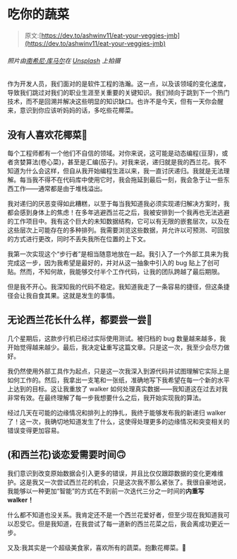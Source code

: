 # 吃你的蔬菜

> 原文:[https://dev.to/ashwinv11/eat-your-veggies-jmb](https://dev.to/ashwinv11/eat-your-veggies-jmb)

###### [](#photo-by-nandhini-kumar-on-unsplash)照片由[南希尼·库马尔](https://unsplash.com/photos/C0fnsAxztjc?utm_source=unsplash&utm_medium=referral&utm_content=creditCopyText)在 [Unsplash](https://unsplash.com/search/photos/broccoli?utm_source=unsplash&utm_medium=referral&utm_content=creditCopyText) 上拍摄

作为开发人员，我们面对的是软件工程的浩瀚。这一点，以及该领域的变化速度，导致我们跳过对我们的职业生涯至关重要的关键知识。我们倾向于跳到下一个热门技术，而不是回溯并解决这些明显的知识缺口。也许不是今天，但有一天你会醒来，意识到你应该听妈妈的话，多吃些花椰菜。

## [](#no-one-likes-broccoli)没有人喜欢花椰菜🤢

每个工程师都有一个他们不自信的领域。对你来说，这可能是动态编程(豆芽)，或者贪婪算法(卷心菜)，甚至是汇编(茄子)。对我来说，递归就是我的西兰花。我不知道为什么会这样，但自从我开始编程生涯以来，我一直讨厌递归。我就是无法理解。每当我不得不在代码库中使用它时，我会拖延到最后一刻，我会急于让一些东西工作——通常都是由于堆栈溢出。

我对递归的厌恶变得如此糟糕，以至于每当我知道我必须实现递归解决方案时，我都会感到身体上的焦虑！在多年逃避西兰花之后，我被安排到一个我再也无法逃避的工作项目中。我有这个巨大的未知数据结构，它可以有无限的嵌套层次，以及在这些层次上可能存在的多种排列。我需要浏览这些数据，并允许以可预测、可回放的方式进行更改，同时不丢失我所在位置的上下文。

我第一次实现这个“步行者”是相当随意地放在一起。我引入了一个外部工具来为我完成这一步，因为我希望是最好的，并对从这一抽象中引入的 bug 贴上了创可贴。然而，不知何故，我能够交付半个工作代码，让我的团队跨越了最后期限。

但是我不开心。我深知我的代码不稳定。我知道我走了一条容易的捷径，但这条捷径会让我自食其果。这就是发生的事情。

## 无论西兰花长什么样，都要尝一尝🤔

几个星期后，这款步行机已经过实际使用测试。被归档的 bug 数量越来越多，我开始觉得越来越少。最后，我决定**让**重写这篇文章。只是这一次，我至少会尽力做好。

我仍然使用外部工具作为起点，只是这一次我深入到源代码并试图理解它实际上是如何工作的。然后，我拿出一支笔和一张纸，准确地写下我希望在每一个新的水平上达到的目标。这让我重放了 walker 如何处理真实数据——我知道这在过去对我非常有效。在最终理解了每一步我想要什么之后，我开始实现我的算法。

经过几天在可能的边缘情况和排列上的挣扎，我终于能够发布我的新递归 walker 了！这一次，我确切地知道发生了什么，这使得处理更多的边缘情况和突变相关的错误变得更加容易。

## [](#it-takes-time-to-fall-in-love-with-broccoli)(和西兰花)谈恋爱需要时间🙃

我们意识到改变原始数据会引入更多的错误，并且比仅仅跟踪数据的变化更难维护。这是我又一次尝试西兰花的机会，只是这次我不那么紧张了。我很自豪地说，我能够以一种更加“智能”的方式在不到前一次迭代三分之一时间的**内重写 walker！**

什么都不知道也没关系。我肯定还不是一个西兰花爱好者，但至少现在我知道我可以忍受它。但是我知道，在我尝试了每一道新的西兰花菜之后，我会离成功更近一步。

又及:我其实是一个超级美食家，喜欢所有的蔬菜。抱歉花椰菜。🥦